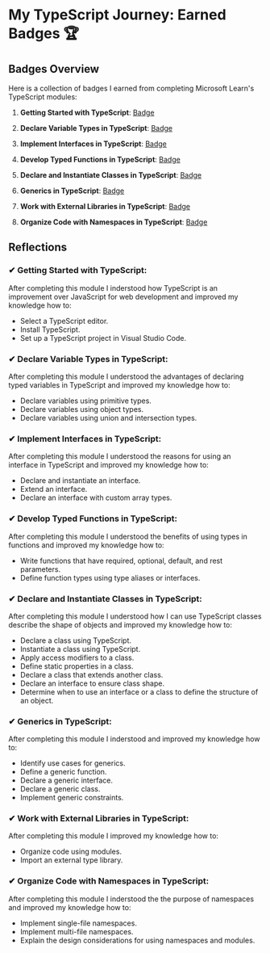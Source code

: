 # My TypeScript Journey: Earned Badges 🏆

## Badges Overview

Here is a collection of badges I earned from completing Microsoft Learn's TypeScript modules:

1. **Getting Started with TypeScript**: [Badge
](https://learn.microsoft.com/api/achievements/share/en-gb/Ksarise-1121/HY6GZHS8?sharingId=F9F1CF3D58F3EE82)

2. **Declare Variable Types in TypeScript**: [Badge
](https://learn.microsoft.com/api/achievements/share/en-gb/Ksarise-1121/HY6JCXX8?sharingId=F9F1CF3D58F3EE82)

3. **Implement Interfaces in TypeScript**: [Badge
](https://learn.microsoft.com/api/achievements/share/en-gb/Ksarise-1121/9N5SQB8U?sharingId=F9F1CF3D58F3EE82)

4. **Develop Typed Functions in TypeScript**: [Badge](https://learn.microsoft.com/api/achievements/share/en-gb/Ksarise-1121/AQNWXZY7?sharingId=F9F1CF3D58F3EE82)

5. **Declare and Instantiate Classes in TypeScript**: [Badge
](https://learn.microsoft.com/api/achievements/share/en-gb/Ksarise-1121/3XGGYDAH?sharingId=F9F1CF3D58F3EE82)

6. **Generics in TypeScript**: [Badge
](https://learn.microsoft.com/api/achievements/share/en-gb/Ksarise-1121/9N55RHMU?sharingId=F9F1CF3D58F3EE82)

7. **Work with External Libraries in TypeScript**: [Badge
](https://learn.microsoft.com/api/achievements/share/en-gb/Ksarise-1121/HY662TM8?sharingId=F9F1CF3D58F3EE82)

8. **Organize Code with Namespaces in TypeScript**: [Badge
](https://learn.microsoft.com/api/achievements/share/en-gb/Ksarise-1121/J6PP8H7T?sharingId=F9F1CF3D58F3EE82)

## Reflections
### ✔ Getting Started with TypeScript:
After completing this module I inderstood how TypeScript is an improvement over JavaScript for web development and improved my knowledge how to: 

* Select a TypeScript editor.
* Install TypeScript.
* Set up a TypeScript project in Visual Studio Code.

### ✔ Declare Variable Types in TypeScript:
After completing this module I understood the advantages of declaring typed variables in TypeScript and improved my knowledge how to:

* Declare variables using primitive types.
* Declare variables using object types.
* Declare variables using union and intersection types.

### ✔ Implement Interfaces in TypeScript:
After completing this module I understood the reasons for using an interface in TypeScript and improved my knowledge how to:
* Declare and instantiate an interface.
* Extend an interface.
* Declare an interface with custom array types.

### ✔ Develop Typed Functions in TypeScript:
After completing this module I understood the benefits of using types in functions and improved my knowledge how to:
* Write functions that have required, optional, default, and rest parameters.
* Define function types using type aliases or interfaces.

### ✔ Declare and Instantiate Classes in TypeScript:
After completing this module I understood how I can use TypeScript classes describe the shape of objects and improved my knowledge how to:
* Declare a class using TypeScript.
* Instantiate a class using TypeScript.
* Apply access modifiers to a class.
* Define static properties in a class.
* Declare a class that extends another class.
* Declare an interface to ensure class shape.
* Determine when to use an interface or a class to define the structure of an object.

### ✔ Generics in TypeScript:
After completing this module I inderstood and improved my knowledge how to:
* Identify use cases for generics.
* Define a generic function.
* Declare a generic interface.
* Declare a generic class.
* Implement generic constraints.

### ✔ Work with External Libraries in TypeScript:
After completing this module I improved my knowledge how to:
* Organize code using modules.
* Import an external type library.

### ✔ Organize Code with Namespaces in TypeScript:
After completing this module I inderstood the the purpose of namespaces and improved my knowledge how to:
* Implement single-file namespaces.
* Implement multi-file namespaces.
* Explain the design considerations for using namespaces and modules.
